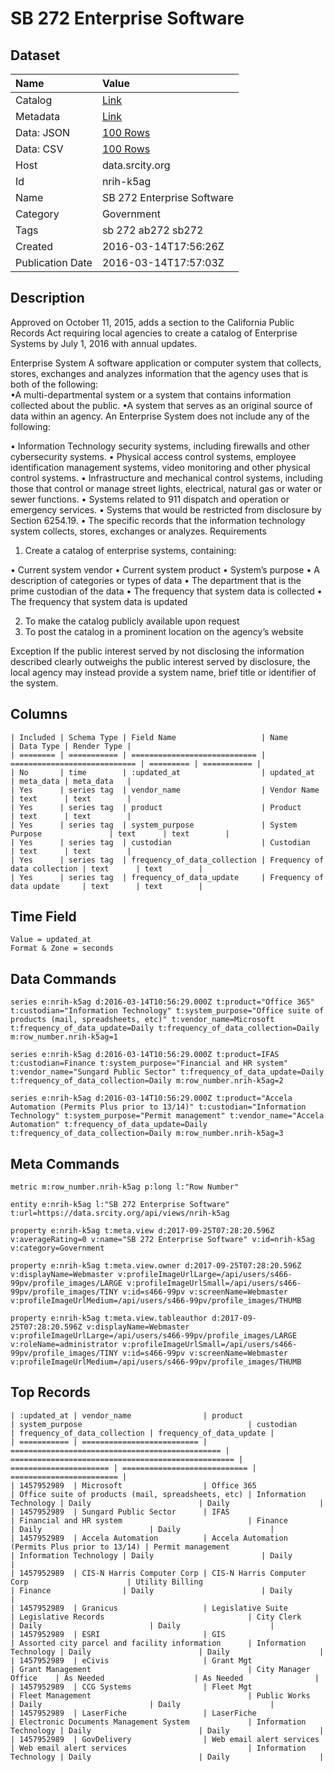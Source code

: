 # SB 272 Enterprise Software

## Dataset

| Name | Value |
| :--- | :---- |
| Catalog | [Link](https://catalog.data.gov/dataset/ab272-enterprise-software) |
| Metadata | [Link](https://data.srcity.org/api/views/nrih-k5ag) |
| Data: JSON | [100 Rows](https://data.srcity.org/api/views/nrih-k5ag/rows.json?max_rows=100) |
| Data: CSV | [100 Rows](https://data.srcity.org/api/views/nrih-k5ag/rows.csv?max_rows=100) |
| Host | data.srcity.org |
| Id | nrih-k5ag |
| Name | SB 272 Enterprise Software |
| Category | Government |
| Tags | sb 272 ab272 sb272 |
| Created | 2016-03-14T17:56:26Z |
| Publication Date | 2016-03-14T17:57:03Z |

## Description

Approved on October 11, 2015, adds a section to the California Public Records Act requiring local agencies to create a catalog of Enterprise Systems by July 1, 2016 with annual updates. 

Enterprise System
 A software application or computer system that collects, stores, exchanges and analyzes information that the agency uses that is both of the following:  
•A multi-departmental system or a system that contains information collected about the public. 
•A system that serves as an original source of data within an agency. 
An Enterprise System does not include any of the following: 

• Information Technology security systems, including firewalls and other cybersecurity systems. 
• Physical access control systems, employee identification management systems, video monitoring and other physical control systems. 
• Infrastructure and mechanical control systems, including those that control or manage street lights, electrical, natural gas or water or sewer functions. 
• Systems related to 911 dispatch and operation or emergency services. 
• Systems that would be restricted from disclosure by Section 6254.19. 
• The specific records that the information technology system collects, stores, exchanges or analyzes. 
Requirements 
 1. Create a catalog of enterprise systems, containing: 

• Current system vendor 
• Current system product 
• System’s purpose 
• A description of categories or types of data 
• The department that is the prime custodian of the data 
• The frequency that system data is collected 
• The frequency that system data is updated

2. To make the catalog publicly available upon request 
 3. To post the catalog in a prominent location on the agency’s website 

Exception
 If the public interest served by not disclosing the information described clearly outweighs the public interest served by disclosure, the local agency may instead provide a system name, brief title or identifier of the system.

## Columns

```ls
| Included | Schema Type | Field Name                   | Name                         | Data Type | Render Type |
| ======== | =========== | ============================ | ============================ | ========= | =========== |
| No       | time        | :updated_at                  | updated_at                   | meta_data | meta_data   |
| Yes      | series tag  | vendor_name                  | Vendor Name                  | text      | text        |
| Yes      | series tag  | product                      | Product                      | text      | text        |
| Yes      | series tag  | system_purpose               | System Purpose               | text      | text        |
| Yes      | series tag  | custodian                    | Custodian                    | text      | text        |
| Yes      | series tag  | frequency_of_data_collection | Frequency of data collection | text      | text        |
| Yes      | series tag  | frequency_of_data_update     | Frequency of data update     | text      | text        |
```

## Time Field

```ls
Value = updated_at
Format & Zone = seconds
```

## Data Commands

```ls
series e:nrih-k5ag d:2016-03-14T10:56:29.000Z t:product="Office 365" t:custodian="Information Technology" t:system_purpose="Office suite of products (mail, spreadsheets, etc)" t:vendor_name=Microsoft t:frequency_of_data_update=Daily t:frequency_of_data_collection=Daily m:row_number.nrih-k5ag=1

series e:nrih-k5ag d:2016-03-14T10:56:29.000Z t:product=IFAS t:custodian=Finance t:system_purpose="Financial and HR system" t:vendor_name="Sungard Public Sector" t:frequency_of_data_update=Daily t:frequency_of_data_collection=Daily m:row_number.nrih-k5ag=2

series e:nrih-k5ag d:2016-03-14T10:56:29.000Z t:product="Accela Automation (Permits Plus prior to 13/14)" t:custodian="Information Technology" t:system_purpose="Permit management" t:vendor_name="Accela Automation" t:frequency_of_data_update=Daily t:frequency_of_data_collection=Daily m:row_number.nrih-k5ag=3
```

## Meta Commands

```ls
metric m:row_number.nrih-k5ag p:long l:"Row Number"

entity e:nrih-k5ag l:"SB 272 Enterprise Software" t:url=https://data.srcity.org/api/views/nrih-k5ag

property e:nrih-k5ag t:meta.view d:2017-09-25T07:28:20.596Z v:averageRating=0 v:name="SB 272 Enterprise Software" v:id=nrih-k5ag v:category=Government

property e:nrih-k5ag t:meta.view.owner d:2017-09-25T07:28:20.596Z v:displayName=Webmaster v:profileImageUrlLarge=/api/users/s466-99pv/profile_images/LARGE v:profileImageUrlSmall=/api/users/s466-99pv/profile_images/TINY v:id=s466-99pv v:screenName=Webmaster v:profileImageUrlMedium=/api/users/s466-99pv/profile_images/THUMB

property e:nrih-k5ag t:meta.view.tableauthor d:2017-09-25T07:28:20.596Z v:displayName=Webmaster v:profileImageUrlLarge=/api/users/s466-99pv/profile_images/LARGE v:roleName=administrator v:profileImageUrlSmall=/api/users/s466-99pv/profile_images/TINY v:id=s466-99pv v:screenName=Webmaster v:profileImageUrlMedium=/api/users/s466-99pv/profile_images/THUMB
```

## Top Records

```ls
| :updated_at | vendor_name                | product                                         | system_purpose                                     | custodian              | frequency_of_data_collection | frequency_of_data_update | 
| =========== | ========================== | =============================================== | ================================================== | ====================== | ============================ | ======================== | 
| 1457952989  | Microsoft                  | Office 365                                      | Office suite of products (mail, spreadsheets, etc) | Information Technology | Daily                        | Daily                    | 
| 1457952989  | Sungard Public Sector      | IFAS                                            | Financial and HR system                            | Finance                | Daily                        | Daily                    | 
| 1457952989  | Accela Automation          | Accela Automation (Permits Plus prior to 13/14) | Permit management                                  | Information Technology | Daily                        | Daily                    | 
| 1457952989  | CIS-N Harris Computer Corp | CIS-N Harris Computer Corp                      | Utility Billing                                    | Finance                | Daily                        | Daily                    | 
| 1457952989  | Granicus                   | Legislative Suite                               | Legislative Records                                | City Clerk             | Daily                        | Daily                    | 
| 1457952989  | ESRI                       | GIS                                             | Assorted city parcel and facility information      | Information Technology | Daily                        | Daily                    | 
| 1457952989  | eCivis                     | Grant Mgt                                       | Grant Management                                   | City Manager Office    | As Needed                    | As Needed                | 
| 1457952989  | CCG Systems                | Fleet Mgt                                       | Fleet Management                                   | Public Works           | Daily                        | Daily                    | 
| 1457952989  | LaserFiche                 | LaserFiche                                      | Electronic Documents Management System             | Information Technology | Daily                        | Daily                    | 
| 1457952989  | GovDelivery                | Web email alert services                        | Web email alert services                           | Information Technology | Daily                        | Daily                    | 
```